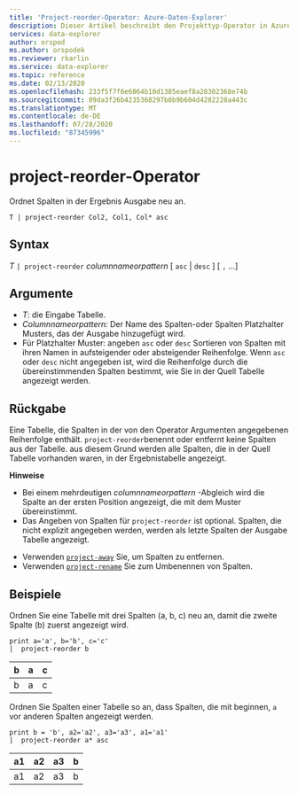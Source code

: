 ```yaml
---
title: 'Project-reorder-Operator: Azure-Daten-Explorer'
description: Dieser Artikel beschreibt den Projekttyp-Operator in Azure Daten-Explorer.
services: data-explorer
author: orspod
ms.author: orspodek
ms.reviewer: rkarlin
ms.service: data-explorer
ms.topic: reference
ms.date: 02/13/2020
ms.openlocfilehash: 233f5f7f6e6064b10d1385eaef8a28302368e74b
ms.sourcegitcommit: 09da3f26b4235368297b8b9b604d4282228a443c
ms.translationtype: MT
ms.contentlocale: de-DE
ms.lasthandoff: 07/28/2020
ms.locfileid: "87345996"
---
```

# <a name="project-reorder-operator"></a>project-reorder-Operator

Ordnet Spalten in der Ergebnis Ausgabe neu an.

```kusto
T | project-reorder Col2, Col1, Col* asc
```

## <a name="syntax"></a>Syntax

*T* `| project-reorder` *columnnameorpattern* [ `asc` | `desc` ] [ `,` ...]

## <a name="arguments"></a>Argumente

* *T*: die Eingabe Tabelle.
* *Columnnameorpattern:* Der Name des Spalten-oder Spalten Platzhalter Musters, das der Ausgabe hinzugefügt wird.
* Für Platzhalter Muster: angeben `asc` oder `desc` Sortieren von Spalten mit ihren Namen in aufsteigender oder absteigender Reihenfolge. Wenn `asc` oder `desc` nicht angegeben ist, wird die Reihenfolge durch die übereinstimmenden Spalten bestimmt, wie Sie in der Quell Tabelle angezeigt werden.

## <a name="returns"></a>Rückgabe

Eine Tabelle, die Spalten in der von den Operator Argumenten angegebenen Reihenfolge enthält. `project-reorder`benennt oder entfernt keine Spalten aus der Tabelle. aus diesem Grund werden alle Spalten, die in der Quell Tabelle vorhanden waren, in der Ergebnistabelle angezeigt.

**Hinweise**

- Bei einem mehrdeutigen *columnnameorpattern* -Abgleich wird die Spalte an der ersten Position angezeigt, die mit dem Muster übereinstimmt.
- Das Angeben von Spalten für `project-reorder` ist optional. Spalten, die nicht explizit angegeben werden, werden als letzte Spalten der Ausgabe Tabelle angezeigt.

* Verwenden [`project-away`](projectawayoperator.md) Sie, um Spalten zu entfernen.
* Verwenden [`project-rename`](projectrenameoperator.md) Sie zum Umbenennen von Spalten.


## <a name="examples"></a>Beispiele

Ordnen Sie eine Tabelle mit drei Spalten (a, b, c) neu an, damit die zweite Spalte (b) zuerst angezeigt wird.

<!-- csl: https://help.kusto.windows.net/Samples -->
```kusto
print a='a', b='b', c='c'
|  project-reorder b
```

|b|a|c|
|---|---|---|
|b|a|c|

Ordnen Sie Spalten einer Tabelle so an, dass Spalten, die mit beginnen, `a` vor anderen Spalten angezeigt werden.

<!-- csl: https://help.kusto.windows.net/Samples -->
```kusto
print b = 'b', a2='a2', a3='a3', a1='a1'
|  project-reorder a* asc
```

|a1|a2|a3|b|
|---|---|---|---|
|a1|a2|a3|b|
